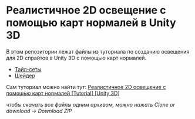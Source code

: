 # Реалистичное 2D освещение с помощью карт нормалей в Unity 3D
В этом репозитории лежат файлы из туториала по созданию освещения для 2D спрайтов в Unity 3D с помощью карт нормалей.

- [Тайл-сеты](Assets\Sprites)
- [Шейдер](Assets\2dNormalShader.shader)

Сам туториал можно найти тут: 
[Реалистичное 2D освещение с помощью карт нормалей [Tutorial] [Unity 3D]](https://youtu.be/J2lzJpAgmyM)

*чтобы скачать все файлы одним архивом, можно нажать Clone or download -> Download ZIP*